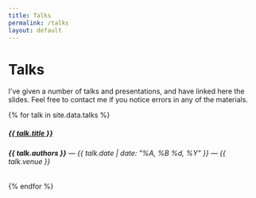 ```yaml
---
title: Talks
permalink: /talks
layout: default
---
```


# Talks

I've given a number of talks and presentations, and have linked here the slides. Feel free to contact me if
you notice errors in any of the materials.

{% for talk in site.data.talks %}
  <div class="card mb-3">
    <div class="card-body">
      <a href="/talks/{{ talk.slides }}" target="_blank" class="text-dark"><h5 class="card-title">{{ talk.title }}</h5></a>
      <h6 class="card-subtitle mb-2 text-muted"><strong> {{ talk.authors }}</strong> &mdash; {{ talk.date |  date: "%A, %B %d, %Y" }} &mdash; <em>{{ talk.venue }}</em></h6>
    </div>
  </div>
{% endfor %}

